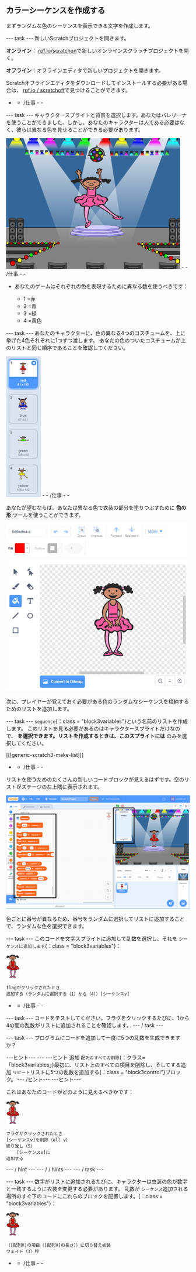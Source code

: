 ## カラーシーケンスを作成する

まずランダムな色のシーケンスを表示できる文字を作成します。

\--- task \--- 新しいScratchプロジェクトを開きます。

**オンライン**： [rpf.io/scratchon](https://rpf.io/scratchon)で新しいオンラインスクラッチプロジェクトを開く。

**オフライン**：オフラインエディタで新しいプロジェクトを開きます。

Scratchオフラインエディタをダウンロードしてインストールする必要がある場合は、 [rpf.io / scratchoff](https://rpf.io/scratchoff)で見つけることができます。

- - /仕事 - -

\--- task \--- キャラクタースプライトと背景を選択します。あなたはバレリーナを使うことができました、しかし、あなたのキャラクターは人である必要はなく、彼らは異なる色を見せることができる必要があります。

![スクリーンショット](images/colour-sprite.png) - - /仕事 - -

+ あなたのゲームはそれぞれの色を表現するために異なる数を使うべきです：
    
    + 1 =赤
    + 2 =青
    + 3 =緑
    + 4 =黄色

\--- task \--- あなたのキャラクターに、色の異なる4つのコスチュームを、上に挙げた4色それぞれに1つずつ渡します。 あなたの色のついたコスチュームが上のリストと同じ順序であることを確認してください。

![スクリーンショット](images/colour-costume.png) - - /仕事 - -

あなたが望むならば、あなたは異なる色で衣装の部分を塗りつぶすために **色の形** ツールを使うことができます。

![色の形](images/color-a-shape.png)

次に、プレイヤーが覚えておく必要がある色のランダムなシーケンスを格納するためのリストを追加します。

\--- task \--- `sequence`{：class = "block3variables"}という名前のリストを作成します。 このリストを見る必要があるのはキャラクタースプライトだけなので、 **を選択できます。リストを作成するときは、このスプライトには** のみを選択してください。

[[[generic-scratch3-make-list]]]

- - /仕事 - -

リストを使うためのたくさんの新しいコードブロックが見えるはずです。空のリストがステージの左上隅に表示されます。

![スクリーンショット](images/colour-list-blocks-annotated.png)

色ごとに番号が異なるため、番号をランダムに選択してリストに追加することで、ランダムな色を選択できます。

\--- task \--- このコードを文字スプライトに追加して乱数を選択し、それを `シーケンスに追加します`{：class = "block3variables"}：

![バレリーナ](images/ballerina.png)

```blocks3
flagがクリックされたとき
追加する（ランダムに選択する（1）から（4））[シーケンスv]
```

- - /仕事 - -

\--- task \--- コードをテストしてください。フラグをクリックするたびに、1から4の間の乱数がリストに追加されることを確認します。 \--- / task \---

\--- task \--- プログラムにコードを追加して一度に5つの乱数を生成できますか？

\---ヒント\--- \--- \---ヒント 追加 `配列のすべての削除`{：クラス=「block3variables」}最初に、リスト上のすべての項目を削除し、そしてする追加 `リピート`リストに5つの乱数を追加する{：class = "block3control"}ブロック。 \--- /ヒント\--- \---ヒント\---

これはあなたのコードがどのように見えるべきかです：

![バレリーナ](images/ballerina.png)

```blocks3
フラグがクリックされたとき
[シーケンスv]を削除（all v）
繰り返し（5）
    [シーケンスv]に
追加する
```

\--- / hint \--- \--- / / hints \--- \--- / task \---

\--- task \--- 数字がリストに追加されるたびに、キャラクターは衣装の色が数字と一致するように衣装を変更する必要があります。 乱数が `シーケンス`追加される場所のすぐ下のコードにこれらのブロックを配置します。{：class = "block3variables"}：

![バレリーナ](images/ballerina.png)

```blocks3
（[配列V]の項目（[配列V]の長さ））に切り替え衣装
ウェイト（1）秒
```

- - /仕事 - -